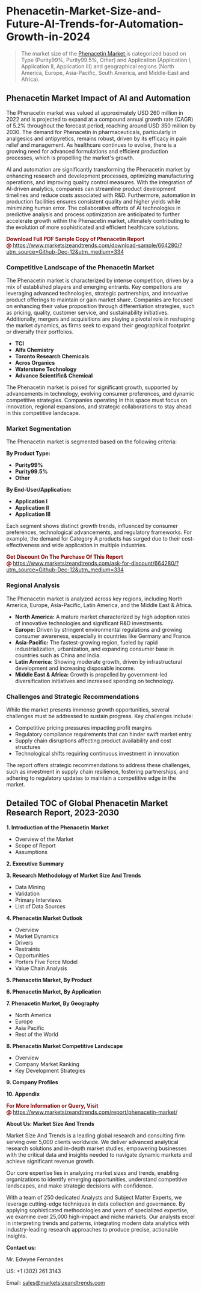 <H1>Phenacetin-Market-Size-and-Future-AI-Trends-for-Automation-Growth-in-2024</H1><blockquote><p>The market size of the <a href="https://www.marketsizeandtrends.com/download-sample/664280/?utm_source=Github-Dec-12&amp;utm_medium=334" target="_blank">Phenacetin Market </a>is categorized based on Type (Purity99%, Purity99.5%, Other) and Application (Application I, Application II, Application III) and geographical regions (North America, Europe, Asia-Pacific, South America, and Middle-East and Africa).</p></blockquote><p><h2>Phenacetin Market Impact of AI and Automation</h2><p>The Phenacetin market was valued at approximately USD 260 million in 2022 and is projected to expand at a compound annual growth rate (CAGR) of 5.2% throughout the forecast period, reaching around USD 350 million by 2030. The demand for Phenacetin in pharmaceuticals, particularly in analgesics and antipyretics, remains robust, driven by its efficacy in pain relief and management. As healthcare continues to evolve, there is a growing need for advanced formulations and efficient production processes, which is propelling the market's growth.</p><p>AI and automation are significantly transforming the Phenacetin market by enhancing research and development processes, optimizing manufacturing operations, and improving quality control measures. With the integration of AI-driven analytics, companies can streamline product development timelines and reduce costs associated with R&D. Furthermore, automation in production facilities ensures consistent quality and higher yields while minimizing human error. The collaborative efforts of AI technologies in predictive analysis and process optimization are anticipated to further accelerate growth within the Phenacetin market, ultimately contributing to the evolution of more sophisticated and efficient healthcare solutions.</p></p><p><strong><span style="color: #800000;">Download Full PDF Sample Copy of Phenacetin Report @</span>&nbsp;</strong><a href="https://www.marketsizeandtrends.com/download-sample/664280/?utm_source=Github-Dec-12&amp;utm_medium=334">https://www.marketsizeandtrends.com/download-sample/664280/?utm_source=Github-Dec-12&amp;utm_medium=334</a></p><h3>Competitive Landscape of the Phenacetin Market</h3><p>The Phenacetin market is characterized by intense competition, driven by a mix of established players and emerging entrants. Key competitors are leveraging advanced technologies, strategic partnerships, and innovative product offerings to maintain or gain market share. Companies are focused on enhancing their value proposition through differentiation strategies, such as pricing, quality, customer service, and sustainability initiatives. Additionally, mergers and acquisitions are playing a pivotal role in reshaping the market dynamics, as firms seek to expand their geographical footprint or diversify their portfolios.</p><p><strong><p><ul><li>TCI </li><li> Alfa Chemistry </li><li> Toronto Research Chemicals </li><li> Acros Organics </li><li> Waterstone Technology </li><li> Advance Scientific& Chemical</p></li></ul></p></strong></p><p>The Phenacetin market is poised for significant growth, supported by advancements in technology, evolving consumer preferences, and dynamic competitive strategies. Companies operating in this space must focus on innovation, regional expansions, and strategic collaborations to stay ahead in this competitive landscape.</p><h3>Market Segmentation</h3><p>The Phenacetin market is segmented based on the following criteria:</p><p><strong>By Product Type:</strong></p><p><strong><p><ul><li>Purity99% </li><li> Purity99.5% </li><li> Other</p></li></ul></p></strong></p><p><strong>By End-User/Application:</strong></p><p><strong><p><ul><li>Application I </li><li> Application II </li><li> Application III</p></li></ul></p></strong></p><p>Each segment shows distinct growth trends, influenced by consumer preferences, technological advancements, and regulatory frameworks. For example, the demand for Category A products has surged due to their cost-effectiveness and wide application in multiple industries.</p><p><strong><span style="color: #800000;">Get Discount On The Purchase Of This Report @&nbsp;</span></strong><a href="https://www.marketsizeandtrends.com/ask-for-discount/664280/?utm_source=Github-Dec-12&amp;utm_medium=334">https://www.marketsizeandtrends.com/ask-for-discount/664280/?utm_source=Github-Dec-12&amp;utm_medium=334</a></p><h3>Regional Analysis</h3><p>The Phenacetin market is analyzed across key regions, including North America, Europe, Asia-Pacific, Latin America, and the Middle East &amp; Africa.</p><ul><li><strong>North America:</strong> A mature market characterized by high adoption rates of innovative technologies and significant R&amp;D investments.</li><li><strong>Europe:</strong> Driven by stringent environmental regulations and growing consumer awareness, especially in countries like Germany and France.</li><li><strong>Asia-Pacific:</strong> The fastest-growing region, fueled by rapid industrialization, urbanization, and expanding consumer base in countries such as China and India.</li><li><strong>Latin America:</strong> Showing moderate growth, driven by infrastructural development and increasing disposable income.</li><li><strong>Middle East &amp; Africa:</strong> Growth is propelled by government-led diversification initiatives and increased spending on technology.</li></ul><h3>Challenges and Strategic Recommendations</h3><p>While the market presents immense growth opportunities, several challenges must be addressed to sustain progress. Key challenges include:</p><ul><li>Competitive pricing pressures impacting profit margins</li><li>Regulatory compliance requirements that can hinder swift market entry</li><li>Supply chain disruptions affecting product availability and cost structures</li><li>Technological shifts requiring continuous investment in innovation</li></ul><p>The report offers strategic recommendations to address these challenges, such as investment in supply chain resilience, fostering partnerships, and adhering to regulatory updates to maintain a competitive edge in the market.</p><h2>Detailed TOC of Global Phenacetin Market Research Report, 2023-2030</h2><p><strong>1. Introduction of the Phenacetin Market</strong></p><ul><li>Overview of the Market</li><li>Scope of Report</li><li>Assumptions&nbsp;</li></ul><p><strong>2. Executive Summary</strong></p><p><strong>3. Research Methodology of <strong>Market Size And Trends</strong></strong></p><ul><li>Data Mining</li><li>Validation</li><li>Primary Interviews</li><li>List of Data Sources&nbsp;</li></ul><p><strong>4. Phenacetin Market Outlook</strong></p><ul><li>Overview</li><li>Market Dynamics</li><li>Drivers</li><li>Restraints</li><li>Opportunities</li><li>Porters Five Force Model</li><li>Value Chain Analysis&nbsp;</li></ul><p><strong>5. Phenacetin Market, By Product</strong></p><p><strong>6. Phenacetin Market, By Application</strong></p><p><strong>7. Phenacetin Market, By Geography</strong></p><ul><li>North America</li><li>Europe</li><li>Asia Pacific</li><li>Rest of the World&nbsp;</li></ul><p><strong>8. Phenacetin Market Competitive Landscape</strong></p><ul><li>Overview</li><li>Company Market Ranking</li><li>Key Development Strategies&nbsp;</li></ul><p><strong>9. Company Profiles</strong></p><p><strong>10. Appendix</strong></p><p><strong><span style="color: #800000;">For More Information or Query, Visit @&nbsp;</span></strong><a href="https://www.marketsizeandtrends.com/report/phenacetin-market/">https://www.marketsizeandtrends.com/report/phenacetin-market/</a></p><p></p><p><strong>About Us:&nbsp;Market Size And Trends</strong></p><p>Market Size And Trends&nbsp;is a leading global research and consulting firm serving over 5,000 clients worldwide. We deliver advanced analytical research solutions and in-depth market studies, empowering businesses with the critical data and insights needed to navigate dynamic markets and achieve significant revenue growth.</p><p>Our core expertise lies in analyzing market sizes and trends, enabling organizations to identify emerging opportunities, understand competitive landscapes, and make strategic decisions with confidence.</p><p>With a team of 250 dedicated Analysts and Subject Matter Experts, we leverage cutting-edge techniques in data collection and governance. By applying sophisticated methodologies and years of specialized expertise, we examine over 25,000 high-impact and niche markets. Our analysts excel in interpreting trends and patterns, integrating modern data analytics with industry-leading research approaches to produce precise, actionable insights.</p><p><strong>Contact us:</strong></p><p>Mr. Edwyne Fernandes</p><p>US: +1 (302) 261 3143</p><p>Email: <a href="mailto:sales@marketsizeandtrends.com">sales@marketsizeandtrends.com</a>&nbsp;</p>
